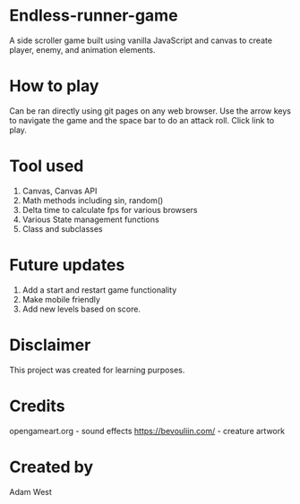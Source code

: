 # Endless-runner-game
A side scroller game built using vanilla JavaScript and canvas to create player, enemy, and animation elements. 

# How to play
Can be ran directly using git pages on any web browser. Use the arrow keys to navigate the game and the space bar to do an attack roll. Click link to play.

# Tool used 
 1. Canvas, Canvas API 
 2. Math methods including sin, random()
 3. Delta time to calculate fps for various browsers
 4. Various State management functions 
 5. Class and subclasses

 # Future updates
 1. Add a start and restart game functionality
 2. Make mobile friendly
 3. Add new levels based on score. 
 

# Disclaimer
This project was created for learning purposes. 

# Credits 
opengameart.org - sound effects
https://bevouliin.com/ - creature artwork 

# Created by
Adam West 